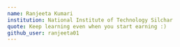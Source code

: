 ```yaml
---
name: Ranjeeta Kumari
institution: National Institute of Technology Silchar
quote: Keep learning even when you start earning :)
github_user: ranjeeta01
---
```

